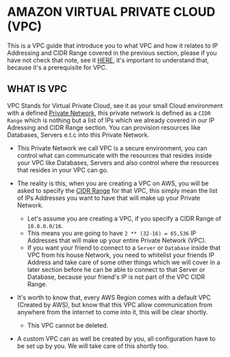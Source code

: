 # AMAZON VIRTUAL PRIVATE CLOUD (VPC)
This is a VPC guide that introduce you to what VPC and how it relates to IP Addressing and CIDR Range covered in the previous section, please if you have not check that note, see it [HERE](https://github.com/coredataengineers/CDE-BOOTCAMP/blob/main/09_aws_cloud/03-Virtual-Private-Cloud(VPC)/00-IP-Addressing.md), it's important to understand that, because it's a 
prerequisite for VPC.

## WHAT IS VPC
VPC Stands for Virtual Private Cloud, see it as your small Cloud environment with a defined [Private Network](https://github.com/coredataengineers/CDE-BOOTCAMP/blob/main/09_aws_cloud/03-Virtual-Private-Cloud(VPC)/00-IP-Addressing.md#:~:text=A%20CIDR%20Range%20is%20like%20a%20private%20Network%2C%20which%20is%20a%20range%20of%20IPs), this private network is defined as a `CIDR Range` which is nothing but a list of IPs which we already covered in our IP Adressing and CIDR Range section. You can provision resources like Databases, Servers e.t.c into this Private Network.

- This Private Network we call VPC is a secure environment, you can control what can communicate with the resources that resides inside your VPC like Databases, Servers and also control where the resources that resides in your VPC can go.

- The reality is this, when you are creating a VPC on AWS, you will be asked to specify the [CIDR Range](https://github.com/coredataengineers/CDE-BOOTCAMP/blob/main/09_aws_cloud/03-Virtual-Private-Cloud(VPC)/00-IP-Addressing.md#classless-inter-domain-routing-cidr) for that VPC, this simply mean the list of IPs Addresses you want to have that will make up your Private Network.

  - Let's assume you are creating a VPC, if you specify a CIDR Range of `10.8.0.0/16`.
  -  This means you are going to have `2 ** (32-16) = 65,536` IP Addresses that will make up your entire Private Network (VPC).
  -  If you want your friend to connect to a `Server` or `Database` inside that VPC from his house Network, you need to whitelist your friends IP Address and take care of some other things which we will cover in a later section before he can be able to connect to that Server or Database, because your friend's IP is not part of the VPC CIDR Range.
   
- It's worth to know that, every AWS Region comes with a default VPC (Created by AWS), but know that this VPC allow communication from anywhere from the internet to come into it, this will be clear shortly.
  - This VPC cannot be deleted.
- A custom VPC can as well be created by you, all configuration have to be set up by you. We will take care of this shortly too.






